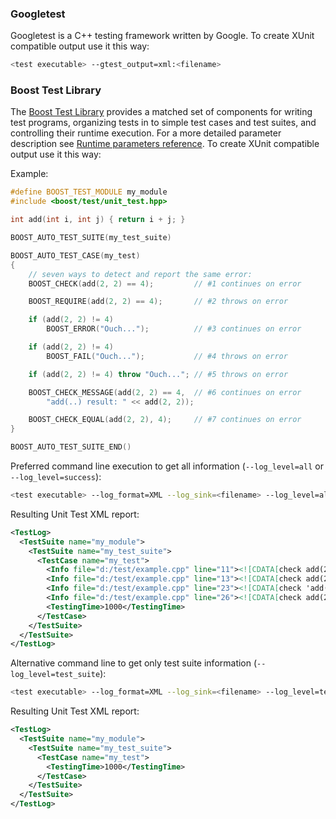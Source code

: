 ### Googletest
Googletest is a C++ testing framework written by Google. To create XUnit compatible output use it this way:
```BASH
<test executable> --gtest_output=xml:<filename>
```

### Boost Test Library

The [Boost Test Library](http://www.boost.org/doc/libs/release/libs/test) provides a matched set of components for writing test programs, organizing tests in to simple test cases and test suites, and controlling their runtime execution. For a more detailed parameter description see [Runtime parameters reference](http://www.boost.org/doc/libs/release/libs/test/doc/html/utf/user-guide/runtime-config/reference.html). To create XUnit compatible output use it this way:

Example:
```C++
#define BOOST_TEST_MODULE my_module
#include <boost/test/unit_test.hpp>

int add(int i, int j) { return i + j; }

BOOST_AUTO_TEST_SUITE(my_test_suite)

BOOST_AUTO_TEST_CASE(my_test)
{
	// seven ways to detect and report the same error:
	BOOST_CHECK(add(2, 2) == 4);         // #1 continues on error

	BOOST_REQUIRE(add(2, 2) == 4);       // #2 throws on error

	if (add(2, 2) != 4)
		BOOST_ERROR("Ouch...");          // #3 continues on error

	if (add(2, 2) != 4)
		BOOST_FAIL("Ouch...");           // #4 throws on error

	if (add(2, 2) != 4) throw "Ouch..."; // #5 throws on error

	BOOST_CHECK_MESSAGE(add(2, 2) == 4,  // #6 continues on error
		"add(..) result: " << add(2, 2));

	BOOST_CHECK_EQUAL(add(2, 2), 4);	 // #7 continues on error
}

BOOST_AUTO_TEST_SUITE_END()
```
Preferred command line execution to get all information (```--log_level=all``` or ```--log_level=success```):
```BASH
<test executable> --log_format=XML --log_sink=<filename> --log_level=all --report_level=no
```
Resulting Unit Test XML report:
```XML
<TestLog>
  <TestSuite name="my_module">
    <TestSuite name="my_test_suite">
      <TestCase name="my_test">
        <Info file="d:/test/example.cpp" line="11"><![CDATA[check add(2, 2) == 4 passed]]></Info>
        <Info file="d:/test/example.cpp" line="13"><![CDATA[check add(2, 2) == 4 passed]]></Info>
        <Info file="d:/test/example.cpp" line="23"><![CDATA[check 'add(..) result: 4' passed]]></Info>
        <Info file="d:/test/example.cpp" line="26"><![CDATA[check add(2, 2) == 4 passed]]></Info>
        <TestingTime>1000</TestingTime>
      </TestCase>
    </TestSuite>
  </TestSuite>
</TestLog>
```
Alternative command line to get only test suite information (```--log_level=test_suite```):
```BASH
<test executable> --log_format=XML --log_sink=<filename> --log_level=test_suite --report_level=no
```
Resulting Unit Test XML report:
```XML
<TestLog>
  <TestSuite name="my_module">
    <TestSuite name="my_test_suite">
      <TestCase name="my_test">
        <TestingTime>1000</TestingTime>
      </TestCase>
    </TestSuite>
  </TestSuite>
</TestLog>
```
